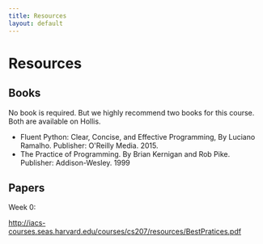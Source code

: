 ```yaml
---
title: Resources
layout: default
---
```


# Resources

## Books

No book is required. But we highly recommend two books for this course. Both are available on Hollis.

- Fluent Python: Clear, Concise, and Effective Programming, By Luciano Ramalho.
Publisher: O'Reilly Media. 2015.
- The Practice of Programming. By Brian Kernigan and Rob Pike. Publisher: Addison-Wesley. 1999

## Papers

Week 0:

http://iacs-courses.seas.harvard.edu/courses/cs207/resources/BestPratices.pdf
